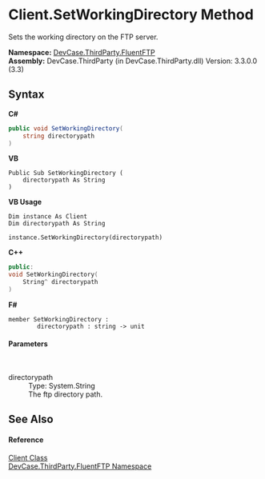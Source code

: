 # Client.SetWorkingDirectory Method 
 

Sets the working directory on the FTP server.

**Namespace:**&nbsp;<a href="N_DevCase_ThirdParty_FluentFTP">DevCase.ThirdParty.FluentFTP</a><br />**Assembly:**&nbsp;DevCase.ThirdParty (in DevCase.ThirdParty.dll) Version: 3.3.0.0 (3.3)

## Syntax

**C#**<br />
``` C#
public void SetWorkingDirectory(
	string directorypath
)
```

**VB**<br />
``` VB
Public Sub SetWorkingDirectory ( 
	directorypath As String
)
```

**VB Usage**<br />
``` VB Usage
Dim instance As Client
Dim directorypath As String

instance.SetWorkingDirectory(directorypath)
```

**C++**<br />
``` C++
public:
void SetWorkingDirectory(
	String^ directorypath
)
```

**F#**<br />
``` F#
member SetWorkingDirectory : 
        directorypath : string -> unit 

```


#### Parameters
&nbsp;<dl><dt>directorypath</dt><dd>Type: System.String<br />The ftp directory path.</dd></dl>

## See Also


#### Reference
<a href="T_DevCase_ThirdParty_FluentFTP_Client">Client Class</a><br /><a href="N_DevCase_ThirdParty_FluentFTP">DevCase.ThirdParty.FluentFTP Namespace</a><br />